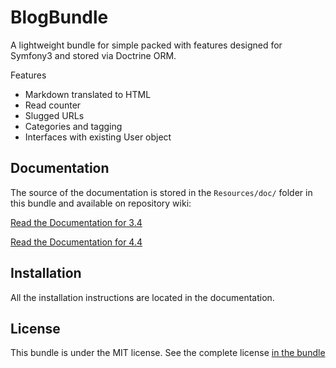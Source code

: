 BlogBundle
==========

A lightweight bundle for simple packed with features designed for Symfony3 and stored via Doctrine ORM.

Features
- Markdown translated to HTML
- Read counter
- Slugged URLs
- Categories and tagging
- Interfaces with existing User object 

Documentation
-------------

The source of the documentation is stored in the `Resources/doc/` folder
in this bundle and available on repository wiki:

[Read the Documentation for 3.4](https://github.com/bizbink/blog-bundle/wiki/Symfony-3.4)

[Read the Documentation for 4.4](https://github.com/bizbink/blog-bundle/wiki/Symfony-4.4)

Installation
------------

All the installation instructions are located in the documentation.

License
-------

This bundle is under the MIT license. See the complete license [in the bundle](LICENSE)
